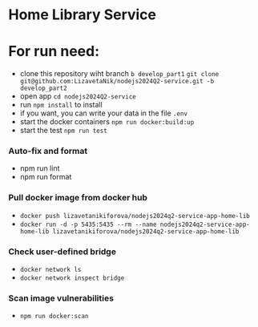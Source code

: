 # Home Library Service

# For run need:

- clone this repository wiht branch `b develop_part1`
  `git clone git@github.com:LizavetaNik/nodejs2024Q2-service.git -b develop_part2`
- open app `cd nodejs2024Q2-service`
- run `npm install` to install
- if you want, you can write your data in the file `.env`
- start the docker containers `npm run docker:build:up`
- start the test `npm run test`

### Auto-fix and format

- npm run lint
- npm run format

### Pull docker image from docker hub

- `docker push lizavetanikiforova/nodejs2024q2-service-app-home-lib`
- `docker run -d -p 5435:5435 --rm --name nodejs2024q2-service-app-home-lib lizavetanikiforova/nodejs2024q2-service-app-home-lib`

### Check user-defined bridge

- `docker network ls`
- `docker network inspect bridge`

### Scan image vulnerabilities

- `npm run docker:scan`
